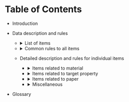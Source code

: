 # Table of Contents
- Introduction
- Data description and rules
    - <details><summary>List of items</summary>

        |  Items related to material  |  Items related to target properties  |  Items Related to paper  |  Miscellanecus  |
        | ----  | ----  | ----   | ----  |
        |  Raw material  |  Critical Temperature  |  Document    |  Flag       |
        |  Name          |  Applied Pressure      |  DOI         |  Actions    |
        |  Formula       |  Method obtaining Tc   |  Year        |  Link Type  |
        |  Doping        |                        |  Section     |  Record Status |
        |  Variables     |                        |  Subsection  |  Error Types |
        |  Shape         |                        |  Path        |             |
        |  Substrate     |                        |  Timestamp   |             |
        |  Fabrication   |                        |  Authors     |             |
        |  Material Class |                       |  Title       |             |
        |  Crystal Structure  |                   |  Publisher   |             |
        |  Space Group   |                        |  Journal     |             |
        |  Unit cell type |                       |  Filename    |             |
        </details>

    - <details><summary>Common rules to all items</summary>

        - units
        - Record status
            - Correct
            - Wrong
            - Invalid
            - missing
        - Error types
            - From table
            - Extraction
            - Linking
            - Composition resolution
        </details>

    - Detailed description and rules for individual items        

        - <details><summary>Items related to material</summary>
            
            - <details><summary>Raw material</summary>

                - description & typical example:
                - rules for curating:

                    we do not curate this item
                </details>

            - <details><summary>Name</summary>

                - description & typical example:

                    Abbrebiation of material
                    
                    for example: LSCO
                - rules for curating:
                - possible error-examples:
                </details>

            - <details><summary>Formula</summary>

                - description & typical example:

                    Chemical formula of the material
                - rules for curating:
                - possible error and example:
                </details>

            - <details><summary>Doping</summary>

                - description & typical example:

                    Atoms and molecules that are used for doping, adjointed to the material name
                - rules for curating:
                - possible error and example
                </details>
            
            - <details><summary>Variables</summary>

                - description & typical example:

                    Variables that can be substituted in the formula
                - rules for curating:
                - possible error and example
                </details>

            - <details><summary>Form</summary>

                - description & typical example:

                    Identify the form of the material

                    for example: polycrystals, thin film, wire
                - rules for curating:
                - possible error and example
                </details>

            - <details><summary>Substrate</summary>

                - description & typical example:

                    Substrate on which target material is grown
                - rules for curating:
                - possible error and example
                </details>

            - <details><summary>Fabrication</summary>

                - description & typical example:

                    Represent all the various information that are not belonging to any of the previous tags

                    for example: annealed, irradiated

                - rules for curating:
                - possible error and example
                </details>

            - <details><summary>Material Class</summary>

                - description & typical example:
                - rules for curating:
                - possible error and example
                </details>

            - <details><summary>Crystal Structure</summary>

                - description & typical example:
                - rules for curating:
                    try to fill whenever available
                - possible error and example
                </details>

            - <details><summary>Space Group</summary>

                - description & typical example:
                - rules for curating:
                    try to fill whenever available
                - possible error and example
                </details>

            - <details><summary>Unit Cell Type</summary>

                - description & typical example:
                </details>

        </details>

        - <details><summary>Items related to target property</summary>

            - <details><summary>Critical Temperature</summary>

                - description & typical example:

                Represent the value of the superconducting critical temperature, Tc. Other temperatures (fabrication conditions, etc.) should not be extracted.
                - rules for curating:
                    It has to be properly linked with composition and applied pressure(if it exists)
                - possible error and example
                    There could be "Failure in extraction" and "Link failure".
                    - Failure in extraction

                </details>

            - <details><summary>Applied Pressure</summary>

                - description & typical example:

                Represent the value of applied pressure on which superconducting critical temperature Tc is determined.  Other pressures (pressure during fabrication process, etc.) should not be extracted.
                - rules for curating:
                - possible error and example
                </details>

            - <details><summary>Method Obtaining Tc</summary>

                - description & typical example:

                    Indicates the techniques used to determine the superconductiving transition temperature, either by experimental measurements or theoretical calculations. This includes also the study of temperature/resistivity, temperature/magnetic field graphs, not necessarily related to superconductivity (what does this mean?).
                - rules for curating::
                - possible error and example
                </details>

            </details>

        - <details><summary>Items related to paper</summary>

            - <details><summary>Document</summary>

                - description
                    Document ID of the paper
                </details>

            - <details><summary>DOI</summary>

                - description
                    Digital Object Identifier of the paper
                </details>

            - <details><summary>Year</summary>

                - description
                    Published year of the paper
                </details>

            - <details><summary>Section</summary>

                - description
                    From which section the item has been extracted
                </details>

            - <details><summary>Subsection</summary>

                - description
                </details>

            - <details><summary>Path</summary>

                - description
                </details>

            - <details><summary>Timestamp</summary>

                - description
                </details>

            - <details><summary>Authors</summary>

                - description
                </details>

            - <details><summary>Title</summary>

                - description
                </details>

            - <details><summary>Publisher</summary>

                - description
                </details>

            - <details><summary>Journal</summary>

                - description
                </details>
            
            - <details><summary>Filename</summary>

                - description
                </details>

            </details>


        - <details><summary>Miscellaneous</summary>

            - <details><summary>Flag</summary>

                - description
                </details>

            - <details><summary>Actions</summary>

                - description
                </details>

            - <details><summary>Link Type</summary>

                - description
                </details>

            - <details><summary>Record Status</summary>

                described in "commmon rule" section
                </details>

            - <details><summary>Error Types</summary>

                described in "common rule" section
                </details>

            </details>

- Glossary
